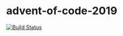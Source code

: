 # advent-of-code-2019

[![Build Status](https://travis-ci.org/stevenhorsman/advent-of-code-2019.svg?branch=master)](https://travis-ci.org/stevenhorsman/advent-of-code-2019)